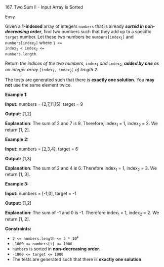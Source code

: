 ﻿167\. Two Sum II - Input Array Is Sorted

Easy

Given a **1-indexed** array of integers `numbers` that is already **_sorted in non-decreasing order_**, find two numbers such that they add up to a specific `target` number. Let these two numbers be <code>numbers[index<sub>1</sub>]</code> and <code>numbers[index<sub>2</sub>]</code> where <code>1 <= index<sub>1</sub> < index<sub>2</sub> <= numbers.length</code>.

Return _the indices of the two numbers,_ <code>index<sub>1</sub></code> _and_ <code>index<sub>2</sub></code>_, **added by one** as an integer array_ <code>[index<sub>1</sub>, index<sub>2</sub>]</code> _of length 2._

The tests are generated such that there is **exactly one solution**. You **may not** use the same element twice.

**Example 1:**

**Input:** numbers = \[2,7,11,15\], target = 9

**Output:** \[1,2\]

**Explanation:** The sum of 2 and 7 is 9. Therefore, index<sub>1</sub> = 1, index<sub>2</sub> = 2. We return \[1, 2\]. 

**Example 2:**

**Input:** numbers = \[2,3,4\], target = 6

**Output:** \[1,3\]

**Explanation:** The sum of 2 and 4 is 6. Therefore index<sub>1</sub> = 1, index<sub>2</sub> = 3. We return \[1, 3\]. 

**Example 3:**

**Input:** numbers = \[\-1,0\], target = -1

**Output:** \[1,2\]

**Explanation:** The sum of -1 and 0 is -1. Therefore index<sub>1</sub> = 1, index<sub>2</sub> = 2. We return \[1, 2\]. 

**Constraints:**

*   <code>2 <= numbers.length <= 3 * 10<sup>4</sup></code>
*   `-1000 <= numbers[i] <= 1000`
*   `numbers` is sorted in **non-decreasing order**.
*   `-1000 <= target <= 1000`
*   The tests are generated such that there is **exactly one solution**.